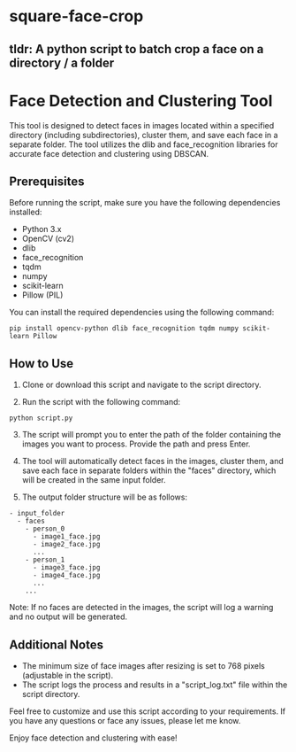 # square-face-crop
## tldr: A python script to batch crop a face on a directory / a folder

# Face Detection and Clustering Tool

This tool is designed to detect faces in images located within a specified directory (including subdirectories), cluster them, and save each face in a separate folder. The tool utilizes the dlib and face_recognition libraries for accurate face detection and clustering using DBSCAN.

## Prerequisites

Before running the script, make sure you have the following dependencies installed:

- Python 3.x
- OpenCV (cv2)
- dlib
- face_recognition
- tqdm
- numpy
- scikit-learn
- Pillow (PIL)

You can install the required dependencies using the following command:

```
pip install opencv-python dlib face_recognition tqdm numpy scikit-learn Pillow
```

## How to Use

1. Clone or download this script and navigate to the script directory.

2. Run the script with the following command:

```
python script.py
```

3. The script will prompt you to enter the path of the folder containing the images you want to process. Provide the path and press Enter.

4. The tool will automatically detect faces in the images, cluster them, and save each face in separate folders within the "faces" directory, which will be created in the same input folder.

5. The output folder structure will be as follows:

```
- input_folder
  - faces
    - person_0
      - image1_face.jpg
      - image2_face.jpg
      ...
    - person_1
      - image3_face.jpg
      - image4_face.jpg
      ...
    ...
```

Note: If no faces are detected in the images, the script will log a warning and no output will be generated.

## Additional Notes

- The minimum size of face images after resizing is set to 768 pixels (adjustable in the script).
- The script logs the process and results in a "script_log.txt" file within the script directory.

Feel free to customize and use this script according to your requirements. If you have any questions or face any issues, please let me know.

Enjoy face detection and clustering with ease!
